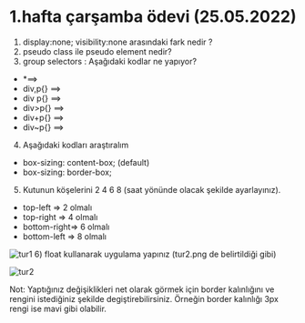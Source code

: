 # 1.hafta çarşamba ödevi (25.05.2022)
1) display:none; visibility:none arasındaki fark nedir ?
2) pseudo class ile pseudo element nedir?
3) group selectors : Aşağıdaki kodlar ne yapıyor?
- *==> 
- div,p{} ==>
- div p{} ==> 
-  div>p{} ==> 
-  div+p{} ==> 
-  div~p{} ==> 

4) Aşağıdaki kodları araştıralım
- box-sizing: content-box; (default)
- box-sizing: border-box;

5) Kutunun köşelerini 2 4 6 8 (saat yönünde olacak şekilde ayarlayınız).
- top-left    => 2 olmalı
- top-right   => 4 olmalı
- bottom-right=> 6 olmalı
- bottom-left => 8 olmalı

![tur1](https://user-images.githubusercontent.com/86284062/173369674-21d057a0-474b-4099-a24a-ca0a3f34e379.png)
6) float kullanarak uygulama yapınız (tur2.png de belirtildiği gibi)

![tur2](https://user-images.githubusercontent.com/86284062/173369691-08d9b86a-ae7f-43b1-bd8a-94ff0918aed2.png)

Not: Yaptığınız değişiklikleri net olarak görmek için border kalınlığını ve rengini istediğiniz şekilde degiştirebilirsiniz. Örneğin border kalınlığı 3px rengi ise mavi gibi olabilir.


